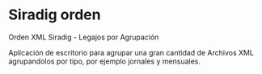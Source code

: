# Siradig orden

Orden XML Siradig - Legajos por Agrupación

Aplicación de escritorio para agrupar una gran cantidad de Archivos XML agrupandolos por tipo, por ejemplo jornales y mensuales.
